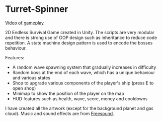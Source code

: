 # Turret-Spinner
[Video of gameplay](https://youtu.be/9UvweIp-2q4)
 
2D Endless Survival Game created in Unity. The scripts are very modular and there is strong use of OOP design such as inheritance to reduce code repetition. A state machine design pattern is used to encode the bosses behaviour.

Features:
* A random wave spawning system that gradually increases in difficulty
* Random boss at the end of each wave, which has a unique behaviour and various states
* Shop to upgrade various components of the player's ship (press E to open shop)
* Minimap to show the position of the player on the map
* HUD features such as health, wave, score, money and cooldowns

I have created all the artwork (except for the background planet and gas cloud). Music and sound effects are from [Freesound](https://freesound.org/).
